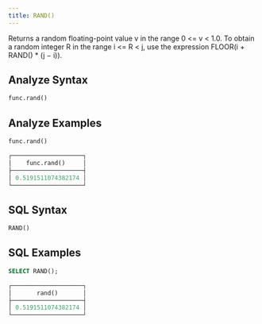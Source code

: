 ```yaml
---
title: RAND()
---
```


Returns a random floating-point value v in the range 0 <= v < 1.0. To obtain a random integer R in the range i <= R < j, use the expression FLOOR(i + RAND() * (j − i)).

## Analyze Syntax

```python
func.rand()
```

## Analyze Examples

```python
func.rand()

┌────────────────────┐
│    func.rand()     │
├────────────────────┤
│ 0.5191511074382174 │
└────────────────────┘
```

## SQL Syntax

```sql
RAND()
```

## SQL Examples

```sql
SELECT RAND();

┌────────────────────┐
│       rand()       │
├────────────────────┤
│ 0.5191511074382174 │
└────────────────────┘
```